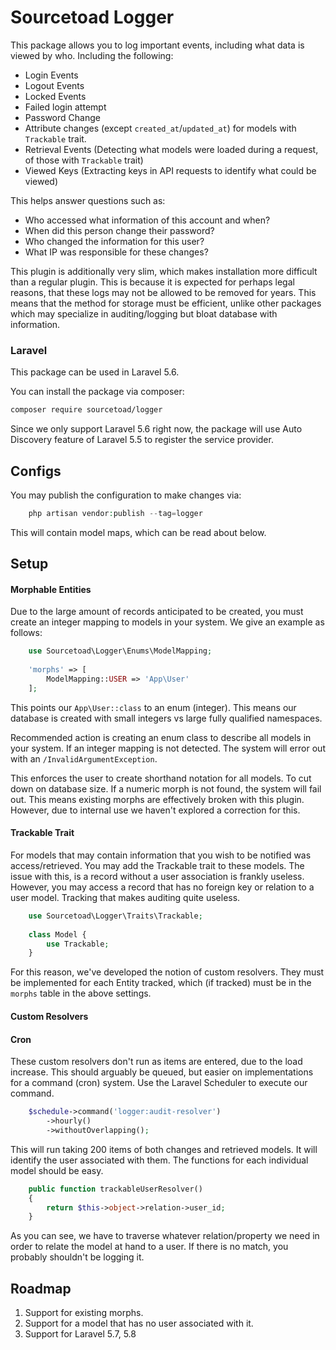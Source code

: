 # Sourcetoad Logger

This package allows you to log important events, including what data is viewed by who. Including the following:

 * Login Events
 * Logout Events
 * Locked Events
 * Failed login attempt
 * Password Change
 * Attribute changes (except `created_at`/`updated_at`) for models with `Trackable` trait.
 * Retrieval Events (Detecting what models were loaded during a request, of those with `Trackable` trait)
 * Viewed Keys (Extracting keys in API requests to identify what could be viewed)
 
This helps answer questions such as:

 * Who accessed what information of this account and when?
 * When did this person change their password?
 * Who changed the information for this user?
 * What IP was responsible for these changes?
 
This plugin is additionally very slim, which makes installation more difficult than a regular plugin. This is because it is expected for perhaps legal reasons, that these logs may not be allowed to be removed for years. 
This means that the method for storage must be efficient, unlike other packages which may specialize in auditing/logging but bloat database with information.

### Laravel

This package can be used in Laravel 5.6.

You can install the package via composer:

``` bash
composer require sourcetoad/logger
```

Since we only support Laravel 5.6 right now, the package will use Auto Discovery feature of Laravel 5.5 to register the service provider.

## Configs
You may publish the configuration to make changes via:

```php
    php artisan vendor:publish --tag=logger
```

This will contain model maps, which can be read about below.

## Setup

#### Morphable Entities
Due to the large amount of records anticipated to be created, you must create an integer mapping to models in your system. We give an example as follows:

```php
    use Sourcetoad\Logger\Enums\ModelMapping;
 
    'morphs' => [
        ModelMapping::USER => 'App\User'
    ];
```

This points our `App\User::class` to an enum (integer). This means our database is created with small integers vs large fully qualified namespaces.

Recommended action is creating an enum class to describe all models in your system. If an integer mapping is not detected. The system will error out with an `/InvalidArgumentException`.

This enforces the user to create shorthand notation for all models. To cut down on database size. If a numeric morph is not found, the system will fail out. This means existing morphs are effectively broken with this plugin. However, due to internal use we haven't explored a correction for this.

#### Trackable Trait
For models that may contain information that you wish to be notified was access/retrieved. You may add the Trackable trait to these models. The issue with this, is a record without a user association is frankly useless. However, you may access a record that has no foreign key or relation to a user model. Tracking that makes auditing quite useless.

```php
    use Sourcetoad\Logger\Traits\Trackable;
  
    class Model {
        use Trackable;
    }
```

For this reason, we've developed the notion of custom resolvers. They must be implemented for each Entity tracked, which (if tracked) must be in the `morphs` table in the above settings.

#### Custom Resolvers

#### Cron
These custom resolvers don't run as items are entered, due to the load increase. This should arguably be queued, but easier on implementations for a command (cron) system. Use the Laravel Scheduler to execute our command.

```php
    $schedule->command('logger:audit-resolver')
        ->hourly()
        ->withoutOverlapping();
```

This will run taking 200 items of both changes and retrieved models. It will identify the user associated with them. The functions for each individual model should be easy.

```php
    public function trackableUserResolver()
    {
        return $this->object->relation->user_id;
    }
```

As you can see, we have to traverse whatever relation/property we need in order to relate the model at hand to a user. If there is no match, you probably shouldn't be logging it.

## Roadmap
1. Support for existing morphs.
2. Support for a model that has no user associated with it.
3. Support for Laravel 5.7, 5.8